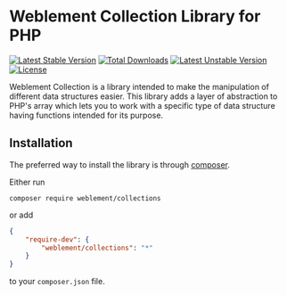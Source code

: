 # Weblement Collection Library for PHP

[![Latest Stable Version](https://poser.pugx.org/weblement/collections/v/stable)](https://packagist.org/packages/weblement/collections) 
[![Total Downloads](https://poser.pugx.org/weblement/collections/downloads)](https://packagist.org/packages/weblement/collections) 
[![Latest Unstable Version](https://poser.pugx.org/weblement/collections/v/unstable)](https://packagist.org/packages/weblement/collections) 
[![License](https://poser.pugx.org/weblement/collections/license)](https://packagist.org/packages/weblement/collections)


Weblement Collection is a library intended to make the manipulation of different data structures easier. This library adds a layer of abstraction to PHP's array which lets you to work with a specific type of data structure having functions intended for its purpose.


## Installation

The preferred way to install the library is through [composer](https://getcomposer.org/download/).

Either run
```
composer require weblement/collections
```

or add
```json
{
    "require-dev": {
        "weblement/collections": "*"
    }
}
```
to your `composer.json` file.
